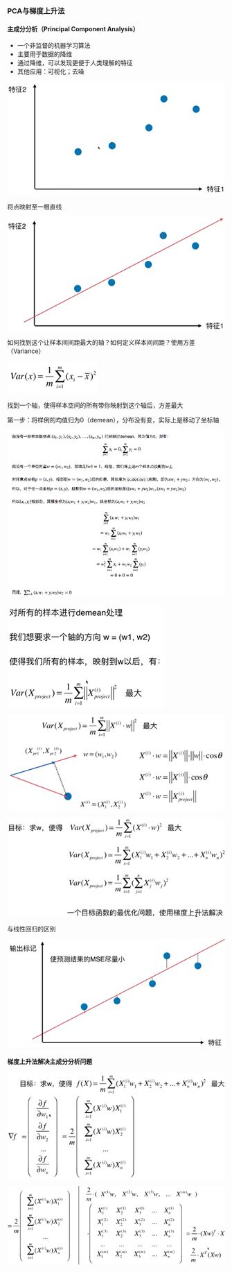 ### PCA与梯度上升法

#### 主成分分析（Principal Component Analysis）
- 一个非监督的机器学习算法
- 主要用于数据的降维
- 通过降维，可以发现更便于人类理解的特征
- 其他应用：可视化；去噪

![主成分分析](images/主成分分析.png)

将点映射至一根直线

![主成分分析1](images/主成分分析1.png)

如何找到这个让样本间间距最大的轴？如何定义样本间间距？使用方差（Variance）

![方差](images/方差.png)

找到一个轴，使得样本空间的所有带你映射到这个轴后，方差最大

第一步：将样例的均值归为0（demean），分布没有变，实际上是移动了坐标轴

![demean](images/demean.jpg)

![主成分分析2](images/主成分分析2.png)

![主成分分析3](images/主成分分析3.png)

![主成分分析4](images/主成分分析4.png)

与线性回归的区别

![与线性回归的区别](images/与线性回归的区别.png)

#### 梯度上升法解决主成分分析问题
![主成分分析5](images/主成分分析5.png)

![主成分分析6](images/主成分分析6.png)

